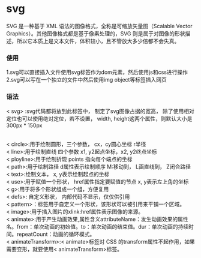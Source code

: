 # svg
SVG 是一种基于 XML 语法的图像格式，全称是可缩放矢量图（Scalable Vector Graphics）。其他图像格式都是基于像素处理的，SVG 则是属于对图像的形状描述，所以它本质上是文本文件，体积较小，且不管放大多少倍都不会失真。
 ### 使用
1.svg可以直接插入文件使用svg标签作为dom元素，然后使用js和css进行操作
<br>
2.svg可以写在一个独立的文件中然后使用img object等标签插入网页

### 语法

< svg> :svg代码都将放到此标签中， 制定了svg图像占据的宽高， 除了使用相对定位也可以使用绝对定位，若不设置， width, height这两个属性，则默认大小是300px * 150px

<br>
< circle>:用于绘制圆形，三个参数， cx，cy圆心坐标 r半径
<br>
< line>:用于绘制直线 四个参数 x1, y2起点坐标，x2, y2终点坐标
<br>
< ployline>:用于绘制折现 points 指向每个端点的坐标
<br>
< path>:用于绘制路径 d属性表示绘制顺序 M:移动到， L画直线到， Z闭合路径
<br>
< text>:绘制文本， x, y表示绘制起点的坐标
<br>
< use>:用于赋值一个形状， href属性指定要赋值的节点 x, y表示左上角的坐标
<br>
< g>:用于将多个形状组成一个组，方便复用
<br>
< defs>: 自定义形状， 内部代码不显示，仅仅供引用
<br>
< pattern>：标签用于自定义一个形状，该形状可以被引用来平铺一个区域。
<br>
< image>:用于插入图片的xlink:href属性表示图像的来源。
<br>
< animate>:用于产生动画效果,属性含义attributeName：发生动画效果的属性名。from：单次动画的初始值。to：单次动画的结束值。dur：单次动画的持续时间。repeatCount：动画的循环模式。

<br>
< animateTransform>:< animate>标签对 CSS 的transform属性不起作用，如果需要变形，就要使用< animateTransform>标签。




